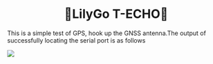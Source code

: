 <h1 align = "center">🌟LilyGo T-ECHO🌟</h1>

This is a simple test of GPS, hook up the GNSS antenna.The output of successfully locating the serial port is as follows


![](../image/GPS.png)